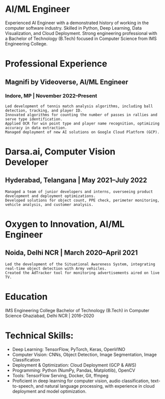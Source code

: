 # AI/ML Engineer

Experienced AI Engineer with a demonstrated history of working in the computer software industry. Skilled in Python, Deep Learning, Data Visualization, and Cloud Deployment. Strong engineering professional with a Bachelor of Technology (B.Tech) focused in Computer Science from IMS Engineering College.

# Professional Experience
## Magnifi by Videoverse, AI/ML Engineer
### Indore, MP | November 2022–Present

    Led development of tennis match analysis algorithms, including ball detection, tracking, and player ID.
    Innovated algorithms for counting the number of passes in rallies and serve type identification.
    Applied OCR for win point type and player name recognition, optimizing accuracy in data extraction.
    Managed deployment of new AI solutions on Google Cloud Platform (GCP).

# Darsa.ai, Computer Vision Developer
## Hyderabad, Telangana | May 2021–July 2022

    Managed a team of junior developers and interns, overseeing product development and deployment optimizations.
    Developed solutions for object count, PPE check, perimeter monitoring, vehicle analysis, and customer analysis.

# Oxygen to Innovation, AI/ML Engineer
## Noida, Delhi NCR | March 2020–April 2021

    Led the development of the Situational Awareness System, integrating real-time object detection with Army vehicles.
    Created the AdTracker tool for monitoring advertisements aired on live TV.

# Education

IMS Engineering College
Bachelor of Technology (B.Tech) in Computer Science
Ghaziabad, Delhi NCR | 2016–2020

# Technical Skills:
- Deep Learning: TensorFlow, PyTorch, Keras, OpenVINO
- Computer Vision: CNNs, Object Detection, Image Segmentation, Image Classification
- Deployment & Optimization: Cloud Deployment (GCP & AWS)
- Programming: Python (NumPy, Pandas, Matplotlib), OpenCV
- Tools: TensorFlow Serving, Docker, Git, ffmpeg
- Proficient in deep learning for computer vision, audio classification, text-to-speech,
   and natural language processing, with experience in cloud deployment and model optimization.
